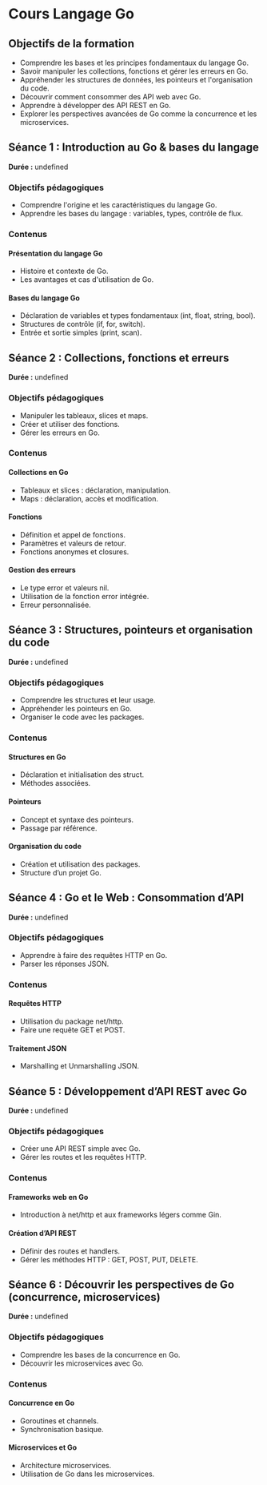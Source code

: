 # Cours Langage Go

## Objectifs de la formation

- Comprendre les bases et les principes fondamentaux du langage Go.
- Savoir manipuler les collections, fonctions et gérer les erreurs en Go.
- Appréhender les structures de données, les pointeurs et l'organisation du code.
- Découvrir comment consommer des API web avec Go.
- Apprendre à développer des API REST en Go.
- Explorer les perspectives avancées de Go comme la concurrence et les microservices.
## Séance 1 : Introduction au Go & bases du langage

**Durée :** undefined

### Objectifs pédagogiques

- Comprendre l'origine et les caractéristiques du langage Go.
- Apprendre les bases du langage : variables, types, contrôle de flux.
### Contenus

#### Présentation du langage Go

- Histoire et contexte de Go.
- Les avantages et cas d'utilisation de Go.
#### Bases du langage Go

- Déclaration de variables et types fondamentaux (int, float, string, bool).
- Structures de contrôle (if, for, switch).
- Entrée et sortie simples (print, scan).
## Séance 2 : Collections, fonctions et erreurs

**Durée :** undefined

### Objectifs pédagogiques

- Manipuler les tableaux, slices et maps.
- Créer et utiliser des fonctions.
- Gérer les erreurs en Go.
### Contenus

#### Collections en Go

- Tableaux et slices : déclaration, manipulation.
- Maps : déclaration, accès et modification.
#### Fonctions

- Définition et appel de fonctions.
- Paramètres et valeurs de retour.
- Fonctions anonymes et closures.
#### Gestion des erreurs

- Le type error et valeurs nil.
- Utilisation de la fonction error intégrée.
- Erreur personnalisée.
## Séance 3 : Structures, pointeurs et organisation du code

**Durée :** undefined

### Objectifs pédagogiques

- Comprendre les structures et leur usage.
- Appréhender les pointeurs en Go.
- Organiser le code avec les packages.
### Contenus

#### Structures en Go

- Déclaration et initialisation des struct.
- Méthodes associées.
#### Pointeurs

- Concept et syntaxe des pointeurs.
- Passage par référence.
#### Organisation du code

- Création et utilisation des packages.
- Structure d’un projet Go.
## Séance 4 : Go et le Web : Consommation d’API

**Durée :** undefined

### Objectifs pédagogiques

- Apprendre à faire des requêtes HTTP en Go.
- Parser les réponses JSON.
### Contenus

#### Requêtes HTTP

- Utilisation du package net/http.
- Faire une requête GET et POST.
#### Traitement JSON

- Marshalling et Unmarshalling JSON.
## Séance 5 : Développement d’API REST avec Go

**Durée :** undefined

### Objectifs pédagogiques

- Créer une API REST simple avec Go.
- Gérer les routes et les requêtes HTTP.
### Contenus

#### Frameworks web en Go

- Introduction à net/http et aux frameworks légers comme Gin.
#### Création d’API REST

- Définir des routes et handlers.
- Gérer les méthodes HTTP : GET, POST, PUT, DELETE.
## Séance 6 : Découvrir les perspectives de Go (concurrence, microservices)

**Durée :** undefined

### Objectifs pédagogiques

- Comprendre les bases de la concurrence en Go.
- Découvrir les microservices avec Go.
### Contenus

#### Concurrence en Go

- Goroutines et channels.
- Synchronisation basique.
#### Microservices et Go

- Architecture microservices.
- Utilisation de Go dans les microservices.